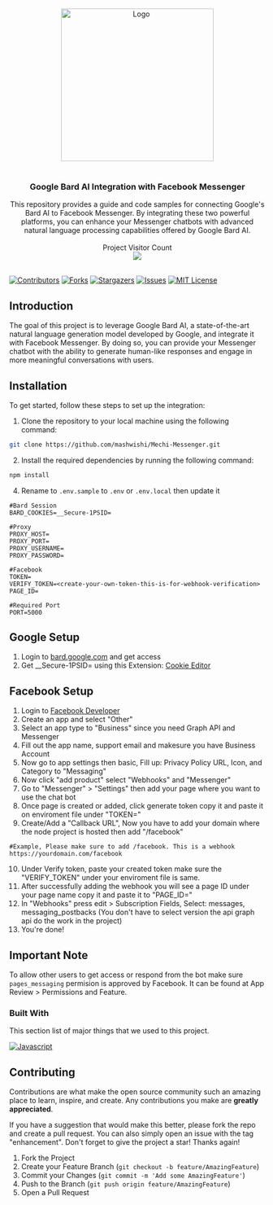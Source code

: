 <br />
<div align="center">
<br />
  <a href="https://github.com/mashwishi">
    <img src="https://i.imgur.com/ajKhoi4.png" alt="Logo" width="300">
  </a>
<br /><br />
  <h3 align="center">Google Bard AI Integration with Facebook Messenger</h3>
  <p align="center">
This repository provides a guide and code samples for connecting Google's Bard AI to Facebook Messenger. By integrating these two powerful platforms, you can enhance your Messenger chatbots with advanced natural language processing capabilities offered by Google Bard AI.
   <br/><br/>
   Project Visitor Count<br>
   <img src="https://profile-counter.glitch.me/Google-Bard-AI-Integration-with-Facebook-Messenger/count.svg" />
   <br/><br/>
  </p>
</div>

[![Contributors][contributors-shield]][contributors-url]
[![Forks][forks-shield]][forks-url]
[![Stargazers][stars-shield]][stars-url]
[![Issues][issues-shield]][issues-url]
[![MIT License][license-shield]][license-url]

## Introduction
The goal of this project is to leverage Google Bard AI, a state-of-the-art natural language generation model developed by Google, and integrate it with Facebook Messenger. By doing so, you can provide your Messenger chatbot with the ability to generate human-like responses and engage in more meaningful conversations with users.

## Installation
To get started, follow these steps to set up the integration:

1. Clone the repository to your local machine using the following command:
```bash
git clone https://github.com/mashwishi/Mechi-Messenger.git 
```
2. Install the required dependencies by running the following command:
```bash
npm install
```
4. Rename to `.env.sample` to `.env` or `.env.local` then update it
```.env
#Bard Session
BARD_COOKIES=__Secure-1PSID=

#Proxy
PROXY_HOST=
PROXY_PORT=
PROXY_USERNAME=
PROXY_PASSWORD=

#Facebook
TOKEN=
VERIFY_TOKEN=<create-your-own-token-this-is-for-webhook-verification>
PAGE_ID=

#Required Port
PORT=5000
```

## Google Setup
1. Login to [bard.google.com](https://bard.google.com/) and get access
2. Get __Secure-1PSID= using this Extension: [Cookie Editor](https://cookie-editor.cgagnier.ca/)

## Facebook Setup
1. Login to [Facebook Developer](https://developers.facebook.com/apps/)
2. Create an app and select "Other"
3. Select an app type to "Business" since you need Graph API and Messenger
4. Fill out the app name, support email and makesure you have Business Account
5. Now go to app settings then basic, Fill up: Privacy Policy URL, Icon, and Category to "Messaging"
6. Now click "add product" select "Webhooks" and "Messenger"
7. Go to "Messenger" > "Settings" then add your page where you want to use the chat bot 
8. Once page is created or added, click generate token copy it and paste it on enviroment file under "TOKEN="
9. Create/Add a "Callback URL", Now you have to add your domain where the node project is hosted then add "/facebook"
```.env
#Example, Please make sure to add /facebook. This is a webhook
https://yourdomain.com/facebook
```
10. Under Verify token, paste your created token make sure the "VERIFY_TOKEN" under your enviroment file is same.
11. After successfully adding the webhook you will see a page ID under your page name copy it and paste it to "PAGE_ID="
12. In "Webhooks" press edit > Subscription Fields, Select: messages, messaging_postbacks (You don't have to select version the api graph api do the work in the project)
13. You're done!

## Important Note
To allow other users to get access or respond from the bot make sure `pages_messaging` permision is approved by Facebook. It can be found at App Review > Permissions and Feature.


### Built With

This section list of major things that we used to this project.

[![Javascript][javascript]][javascript-url]

## Contributing

Contributions are what make the open source community such an amazing place to learn, inspire, and create. Any contributions you make are **greatly appreciated**.

If you have a suggestion that would make this better, please fork the repo and create a pull request. You can also simply open an issue with the tag "enhancement".
Don't forget to give the project a star! Thanks again!

1. Fork the Project
2. Create your Feature Branch (`git checkout -b feature/AmazingFeature`)
3. Commit your Changes (`git commit -m 'Add some AmazingFeature'`)
4. Push to the Branch (`git push origin feature/AmazingFeature`)
5. Open a Pull Request

[contributors-shield]: https://img.shields.io/github/contributors/mashwishi/Mechi-Messenger.svg?style=for-the-badge
[contributors-url]: https://github.com/mashwishi/Mechi-Messenger/graphs/contributors
[forks-shield]: https://img.shields.io/github/forks/mashwishi/Mechi-Messenger.svg?style=for-the-badge
[forks-url]: https://github.com/mashwishi/Mechi-Messenger/network/members
[stars-shield]: https://img.shields.io/github/stars/mashwishi/Mechi-Messenger.svg?style=for-the-badge
[stars-url]: https://github.com/mashwishi/Mechi-Messenger/stargazers
[issues-shield]: https://img.shields.io/github/issues/mashwishi/Mechi-Messenger.svg?style=for-the-badge
[issues-url]: https://github.com/mashwishi/Mechi-Messenger/issues
[license-shield]: https://img.shields.io/github/license/mashwishi/Mechi-Messenger.svg?style=for-the-badge
[license-url]: https://github.com/mashwishi/Mechi-Messenger/blob/main/LICENSE

[javascript]: https://img.shields.io/badge/Javascript-EAD51C?style=for-the-badge&logo=Javascript&logoColor=01001F
[javascript-url]: https://youtu.be/dQw4w9WgXcQ

